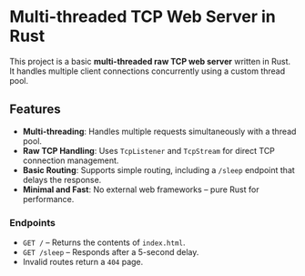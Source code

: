 # Multi-threaded TCP Web Server in Rust

This project is a basic **multi-threaded raw TCP web server** written in Rust. It handles multiple client connections concurrently using a custom thread pool.

## Features

- **Multi-threading**: Handles multiple requests simultaneously with a thread pool.
- **Raw TCP Handling**: Uses `TcpListener` and `TcpStream` for direct TCP connection management.
- **Basic Routing**: Supports simple routing, including a `/sleep` endpoint that delays the response.
- **Minimal and Fast**: No external web frameworks – pure Rust for performance.


### Endpoints

- `GET /` – Returns the contents of `index.html`.
- `GET /sleep` – Responds after a 5-second delay.
- Invalid routes return a `404` page.

 
